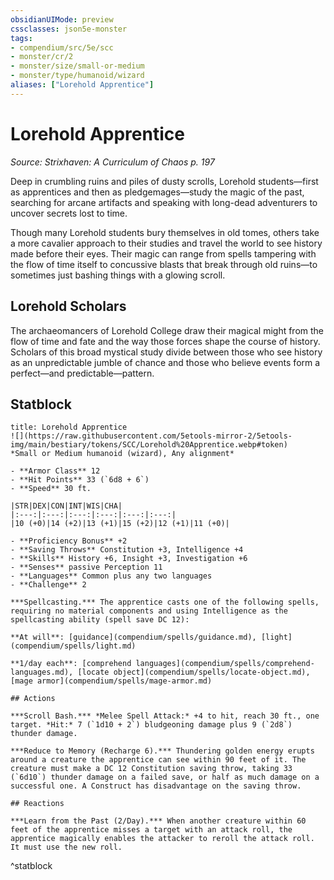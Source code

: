 ```yaml
---
obsidianUIMode: preview
cssclasses: json5e-monster
tags:
- compendium/src/5e/scc
- monster/cr/2
- monster/size/small-or-medium
- monster/type/humanoid/wizard
aliases: ["Lorehold Apprentice"]
---
```

# Lorehold Apprentice
*Source: Strixhaven: A Curriculum of Chaos p. 197*  

Deep in crumbling ruins and piles of dusty scrolls, Lorehold students—first as apprentices and then as pledgemages—study the magic of the past, searching for arcane artifacts and speaking with long-dead adventurers to uncover secrets lost to time.

Though many Lorehold students bury themselves in old tomes, others take a more cavalier approach to their studies and travel the world to see history made before their eyes. Their magic can range from spells tampering with the flow of time itself to concussive blasts that break through old ruins—to sometimes just bashing things with a glowing scroll.

## Lorehold Scholars

The archaeomancers of Lorehold College draw their magical might from the flow of time and fate and the way those forces shape the course of history. Scholars of this broad mystical study divide between those who see history as an unpredictable jumble of chance and those who believe events form a perfect—and predictable—pattern.

## Statblock

```ad-statblock
title: Lorehold Apprentice
![](https://raw.githubusercontent.com/5etools-mirror-2/5etools-img/main/bestiary/tokens/SCC/Lorehold%20Apprentice.webp#token)
*Small or Medium humanoid (wizard), Any alignment*

- **Armor Class** 12 
- **Hit Points** 33 (`6d8 + 6`)
- **Speed** 30 ft.

|STR|DEX|CON|INT|WIS|CHA|
|:---:|:---:|:---:|:---:|:---:|:---:|
|10 (+0)|14 (+2)|13 (+1)|15 (+2)|12 (+1)|11 (+0)|

- **Proficiency Bonus** +2
- **Saving Throws** Constitution +3, Intelligence +4
- **Skills** History +6, Insight +3, Investigation +6
- **Senses** passive Perception 11
- **Languages** Common plus any two languages
- **Challenge** 2

***Spellcasting.*** The apprentice casts one of the following spells, requiring no material components and using Intelligence as the spellcasting ability (spell save DC 12):

**At will**: [guidance](compendium/spells/guidance.md), [light](compendium/spells/light.md)

**1/day each**: [comprehend languages](compendium/spells/comprehend-languages.md), [locate object](compendium/spells/locate-object.md), [mage armor](compendium/spells/mage-armor.md)

## Actions

***Scroll Bash.*** *Melee Spell Attack:* +4 to hit, reach 30 ft., one target. *Hit:* 7 (`1d10 + 2`) bludgeoning damage plus 9 (`2d8`) thunder damage.

***Reduce to Memory (Recharge 6).*** Thundering golden energy erupts around a creature the apprentice can see within 90 feet of it. The creature must make a DC 12 Constitution saving throw, taking 33 (`6d10`) thunder damage on a failed save, or half as much damage on a successful one. A Construct has disadvantage on the saving throw.

## Reactions

***Learn from the Past (2/Day).*** When another creature within 60 feet of the apprentice misses a target with an attack roll, the apprentice magically enables the attacker to reroll the attack roll. It must use the new roll.
```
^statblock